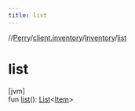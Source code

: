 ```yaml
---
title: list
---
```

//[Perry](../../../index.html)/[client.inventory](../index.html)/[Inventory](index.html)/[list](list.html)



# list



[jvm]\
fun [list](list.html)(): [List](https://kotlinlang.org/api/latest/jvm/stdlib/kotlin.collections/-list/index.html)<[Item](../-item/index.html)>




